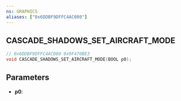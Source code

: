 ```yaml
---
ns: GRAPHICS
aliases: ["0x6DDBF9DFFC4AC080"]
---
```

## CASCADE_SHADOWS_SET_AIRCRAFT_MODE

```c
// 0x6DDBF9DFFC4AC080 0x9F470BE3
void CASCADE_SHADOWS_SET_AIRCRAFT_MODE(BOOL p0);
```

## Parameters
* **p0**: 

